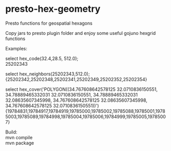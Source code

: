 # presto-hex-geometry
Presto functions for geospatial hexagons

Copy jars to presto plugin folder and enjoy some useful gojuno hexgrid functions

Examples:

select hex_code(32.4,28.5, 512.0);
<BR>
25202343

select hex_neighbors(25202343,512.0);
<BR>
{25202342,25202348,25202341,25202349,25202352,25202354}

select hex_cover('POLYGON((34.767608642578125 32.0710836150551, 34.78889465332031 32.0710836150551, 34.78889465332031 32.08635607345998, 34.767608642578125 32.08635607345998, 34.767608642578125 32.0710836150551))')
<BR>
{19784831,19784917,19784919,19785000,19785002,19785088,19785001,19785003,19785089,19784998,19785004,19785006,19784999,19785005,19785007}


Build:
<BR>
mvn compile
<BR>
mvn package
